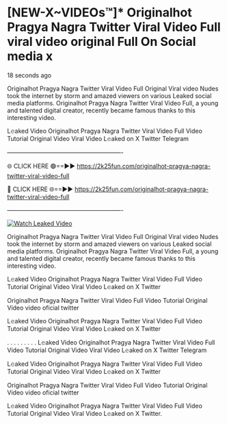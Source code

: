 # [NEW-X~VIDEOs™]* Originalhot Pragya Nagra Twitter Viral Video Full viral video original Full On Social media x

18 seconds ago

Originalhot Pragya Nagra Twitter Viral Video Full Original Viral video Nudes took the internet by storm and amazed viewers on various Leaked social media platforms. Originalhot Pragya Nagra Twitter Viral Video Full, a young and talented digital creator, recently became famous thanks to this interesting video.

L𝚎aked Video Originalhot Pragya Nagra Twitter Viral Video Full Video Tutorial Original Video Viral Video L𝚎aked on X Twitter Telegram

———————————————————-

🌐 CLICK HERE 🟢==►► https://2k25fun.com/originalhot-pragya-nagra-twitter-viral-video-full

🔴 CLICK HERE 🌐==►► https://2k25fun.com/originalhot-pragya-nagra-twitter-viral-video-full

———————————————————-

[![Watch Leaked Video](https://miro.medium.com/v2/resize:fit:828/format:webp/1*cilzJN44JGOrTw9NJCrNHA.gif "Watch Leaked Video")](https://2k25fun.com/originalhot-pragya-nagra-twitter-viral-video-full)

Originalhot Pragya Nagra Twitter Viral Video Full Original Viral video Nudes took the internet by storm and amazed viewers on various Leaked social media platforms. Originalhot Pragya Nagra Twitter Viral Video Full, a young and talented digital creator, recently became famous thanks to this interesting video.

L𝚎aked Video Originalhot Pragya Nagra Twitter Viral Video Full Video Tutorial Original Video Viral Video L𝚎aked on X Twitter

Originalhot Pragya Nagra Twitter Viral Video Full Video Tutorial Original Video video oficial twitter

L𝚎aked Video Originalhot Pragya Nagra Twitter Viral Video Full Video Tutorial Original Video Viral Video L𝚎aked on X Twitter

. . . . . . . . . L𝚎aked Video Originalhot Pragya Nagra Twitter Viral Video Full Video Tutorial Original Video Viral Video L𝚎aked on X Twitter Telegram

L𝚎aked Video Originalhot Pragya Nagra Twitter Viral Video Full Video Tutorial Original Video Viral Video L𝚎aked on X Twitter

Originalhot Pragya Nagra Twitter Viral Video Full Video Tutorial Original Video video oficial twitter

L𝚎aked Video Originalhot Pragya Nagra Twitter Viral Video Full Video Tutorial Original Video Viral Video L𝚎aked on X Twitter.